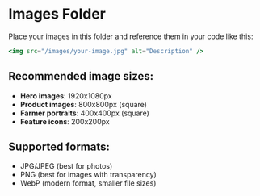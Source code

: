 # Images Folder

Place your images in this folder and reference them in your code like this:

```jsx
<img src="/images/your-image.jpg" alt="Description" />
```

## Recommended image sizes:
- **Hero images**: 1920x1080px
- **Product images**: 800x800px (square)
- **Farmer portraits**: 400x400px (square)
- **Feature icons**: 200x200px

## Supported formats:
- JPG/JPEG (best for photos)
- PNG (best for images with transparency)
- WebP (modern format, smaller file sizes)